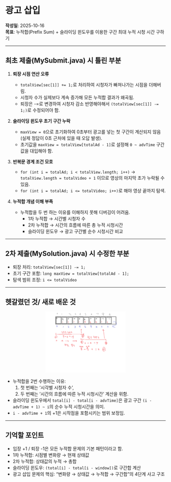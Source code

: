 # 광고 삽입

**작성일**: 2025-10-16</br>
**목표**: 누적합(Prefix Sum) + 슬라이딩 윈도우를 이용한 구간 최대 누적 시청 시간 구하기

---

## 최초 제출(MySubmit.java) 시 틀린 부분
1. **퇴장 시점 연산 오류**
   - `totalView[sec[1]] += 1;`로 처리하여 시청자가 빠져나가는 시점을 더해버림.
   - 시청자 수가 실제보다 계속 증가해 모든 누적합 결과가 왜곡됨.
   - 퇴장은 -=로 변경하여 시청자 감소 반영해야해서 `(totalView[sec[1]] -= 1;)`로 수정되어야 함.

2. **슬라이딩 윈도우 초기 구간 누락**
   - `maxView = 0`으로 초기화하여 0초부터 광고를 넣는 첫 구간이 계산되지 않음 (실제 정답이 0초 근처에 있을 때 오답 발생).
   - 초기값을 `maxView = totalView[totalAd - 1]`로 설정해 `0 ~ advTime` 구간 값을 대입해야 함.

3. **반복문 경계 조건 모호**
    - `for (int i = totalAd; i < totalView.length; i++)` → `totalView.length = totalVideo + 1` 이므로 영상의 마지막 초가 누락될 수 있음.
    - `for (int i = totalAd; i <= totalVideo; i++)`로 해야 영상 끝까지 탐색.

4. **누적합 개념 이해 부족**
    - 누적합을 두 번 하는 이유를 이해하지 못해 디버깅이 어려움.
        - 1차 누적합 → 시간별 시청자 수
        - 2차 누적합 → 시간의 흐름에 따른 총 누적 시청시간
        - 슬라이딩 윈도우 → 광고 구간별 순수 시청시간 비교


---

## 2차 제출(MySolution.java) 시 수정한 부분
- 퇴장 처리: `totalView[sec[1]] -= 1;`
- 초기 구간 포함: `long maxView = totalView[totalAd - 1];`
- 탐색 범위 조정: `i <= totalVideo`

---
## 헷갈렸던 것/ 새로 배운 것
<p align="center">
   <img src="../assets/advertisement_insertion_1.png" alt="Route Optimization" width="50%"/>
</p>

- 누적합을 2번 수행하는 이유:
    1. 첫 번째는 ‘시각별 시청자 수’,
    2. 두 번째는 ‘시간의 흐름에 따른 누적 시청시간’ 계산을 위함.
- 슬라이딩 윈도우에서 `total[i] - total[i - advTime]`은 광고 구간 `(i - advTime + 1) ~ i`의 순수 누적 시청시간을 의미.
- `i - advTime + 1`의 +1은 시작점을 포함시키는 범위 보정임.

---

## 기억할 포인트
- 입장 +1 / 퇴장 -1은 모든 누적합 문제의 기본 패턴이라고 함.
- 1차 누적합: 시점별 변화량 → 현재 상태값
- 2차 누적합: 상태값의 누적 → 총합
- 슬라이딩 윈도우: `(total[i] - total[i - window])`로 구간합 계산
- 광고 삽입 문제의 핵심: “변화량 → 상태값 → 누적합 → 구간합”의 4단계 사고 구조

